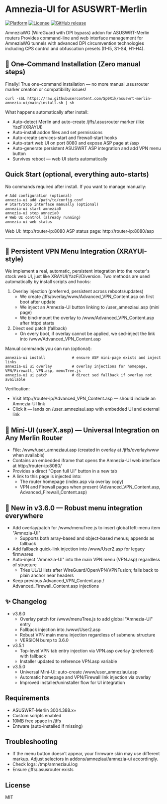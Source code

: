 # Amnezia-UI for ASUSWRT-Merlin
[![Platform](https://img.shields.io/badge/platform-ASUSWRT--Merlin-blue.svg)](https://www.asuswrt-merlin.net/)
[![License](https://img.shields.io/badge/license-MIT-green.svg)](LICENSE)
[![GitHub release](https://img.shields.io/github/release/Sp0Xik/asuswrt-merlin-amnezia-ui.svg)](https://github.com/Sp0Xik/asuswrt-merlin-amnezia-ui/releases)

AmneziaWG (WireGuard with DPI bypass) addon for ASUSWRT-Merlin routers
Provides command-line and web interface management for AmneziaWG tunnels with advanced DPI circumvention technologies including CPS control and obfuscation presets (I1-I5, S1-S4, H1-H4).

## 🚀 One-Command Installation (Zero manual steps)
Finally! True one-command installation — no more manual .asusrouter marker creation or compatibility issues!
```
curl -sSL https://raw.githubusercontent.com/Sp0Xik/asuswrt-merlin-amnezia-ui/main/install.sh | sh
```
What happens automatically after install:
- Auto-detect Merlin and auto-create /jffs/.asusrouter marker (like YazFi/XRAYUI)
- Auto-install addon files and set permissions
- Auto-create services-start and firewall-start hooks
- Auto-start web UI on port 8080 and expose ASP page at /asp
- Auto-generate persistent ASUSWRT ASP integration and add VPN menu button
- Survives reboot — web UI starts automatically

## Quick Start (optional, everything auto-starts)
No commands required after install. If you want to manage manually:
```
# Add configuration (optional)
amnezia-ui add /path/to/config.conf
# Start/Stop interface manually (optional)
amnezia-ui start amnezia0
amnezia-ui stop amnezia0
# Web UI control (already running)
amnezia-ui web status
```
Web UI: http://router-ip:8080
ASP status page: http://router-ip:8080/asp

---

## 🧩 Persistent VPN Menu Integration (XRAYUI-style)
We implement a real, automatic, persistent integration into the router's stock web UI, just like XRAYUI/YazFi/Diversion.
Two methods are used automatically by install scripts and hooks:
1. Overlay injection (preferred, persistent across reboots/updates)
   - We create /jffs/overlay/www/Advanced_VPN_Content.asp on first boot after update
   - We inject an Amnezia-UI button linking to /user_amneziaui.asp (mini page)
   - We bind-mount the overlay to /www/Advanced_VPN_Content.asp after httpd starts
2. Direct sed patch (fallback)
   - On every boot, if overlay cannot be applied, we sed-inject the link into /www/Advanced_VPN_Content.asp

Manual commands you can run (optional):
```
amnezia-ui install            # ensure ASP mini-page exists and inject links
amnezia-ui ui overlay         # overlay injections for homepage, VPN/Firewall, VPN.asp, menuTree.js
amnezia-ui ui patch           # direct sed fallback if overlay not available
```
Verification:
- Visit http://router-ip/Advanced_VPN_Content.asp — should include an Amnezia-UI link
- Click it — lands on /user_amneziaui.asp with embedded UI and external link

## 🧭 Mini-UI (userX.asp) — Universal Integration on Any Merlin Router
- File: /www/user_amneziaui.asp (created in overlay at /jffs/overlay/www when available)
- Contains an embedded iframe that opens the Amnezia-UI web interface at http://router-ip:8080/
- Provides a direct "Open full UI" button in a new tab
- A link to this page is injected into:
  - The router homepage (index.asp via overlay copy)
  - VPN and Firewall pages when present (Advanced_VPN_Content.asp, Advanced_Firewall_Content.asp)

## 🧨 New in v3.6.0 — Robust menu integration everywhere
- Add overlay/patch for /www/menuTree.js to insert global left-menu item "Amnezia-UI"
  - Supports both array-based and object-based menus; appends as fallback
- Add fallback quick-link injection into /www/User2.asp for legacy firmwares
- Auto-inject "Amnezia-UI" into the main VPN menu (VPN.asp) regardless of structure
  - Tries UL/LI lists after WireGuard/OpenVPN/VPNFusion; falls back to plain anchor near headers
- Keep previous Advanced_VPN_Content.asp / Advanced_Firewall_Content.asp injections

## ✨ Changelog
- v3.6.0
  - Overlay patch for /www/menuTree.js to add global "Amnezia-UI" entry
  - Fallback injection into /www/User2.asp
  - Robust VPN main menu injection regardless of submenu structure
  - VERSION bump to 3.6.0
- v3.5.1
  - Top-level VPN tab entry injection via VPN.asp overlay (preferred) with fallback
  - Installer updated to reference VPN.asp variable
- v3.5.0
  - Universal Mini-UI: auto-create /www/user_amneziaui.asp
  - Automatic homepage and VPN/Firewall link injection via overlay
  - Improved installer/uninstaller flow for UI integration

## Requirements
- ASUSWRT-Merlin 3004.388.x+
- Custom scripts enabled
- 10MB free space in /jffs
- Entware (auto-installed if missing)

## Troubleshooting
- If the menu button doesn’t appear, your firmware skin may use different markup. Adjust selectors in addons/amneziaui/amnezia-ui accordingly.
- Check logs: /tmp/amneziaui.log
- Ensure /jffs/.asusrouter exists

## License
MIT
